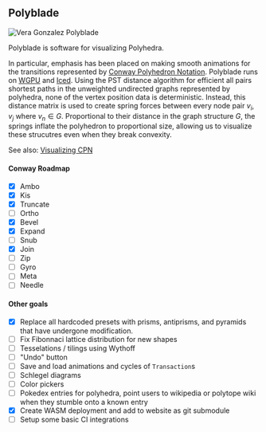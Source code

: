 ## Polyblade
![Vera Gonzalez Polyblade](./demo.gif)

Polyblade is software for visualizing Polyhedra. 

In particular, emphasis has been placed on making smooth animations for the transitions represented by [Conway Polyhedron Notation](https://en.wikipedia.org/wiki/Conway_polyhedron_notation). 
Polyblade runs on [WGPU](https://github.com/gfx-rs/wgpu) and [Iced](https://github.com/iced-rs/iced).
Using the PST distance algorithm for efficient all pairs shortest paths in the unweighted undirected graphs represented by polyhedra, none of the vertex position data is deterministic. Instead, this distance matrix is used to create spring forces between every node pair $v_i, v_j$ where $v_n \in G$. Proportional to their distance in the graph structure $G$, the springs inflate the polyhedron to proportional size, allowing us to visualize these strucutres even when they break convexity. 

See also:
[Visualizing CPN](http://www.polyhedra-world.nc/stuff/Visualization-of-Conway-Polyhedron-Notation.pdf)

#### Conway Roadmap
- [x] Ambo
- [x] Kis
- [x] Truncate
- [ ] Ortho
- [x] Bevel
- [x] Expand
- [ ] Snub
- [x] Join
- [ ] Zip
- [ ] Gyro
- [ ] Meta
- [ ] Needle

#### Other goals
- [x] Replace all hardcoded presets with prisms, antiprisms, and pyramids that have undergone modification.
- [ ] Fix Fibonnaci lattice distribution for new shapes
- [ ] Tesselations / tilings using Wythoff
- [ ] "Undo" button
- [ ] Save and load animations and cycles of `Transaction`s
- [ ] Schlegel diagrams
- [ ] Color pickers
- [ ] Pokedex entries for polyhedra, point users to wikipedia or polytope wiki when they stumble onto a known entry
- [x] Create WASM deployment and add to website as git submodule
- [ ] Setup some basic CI integrations
